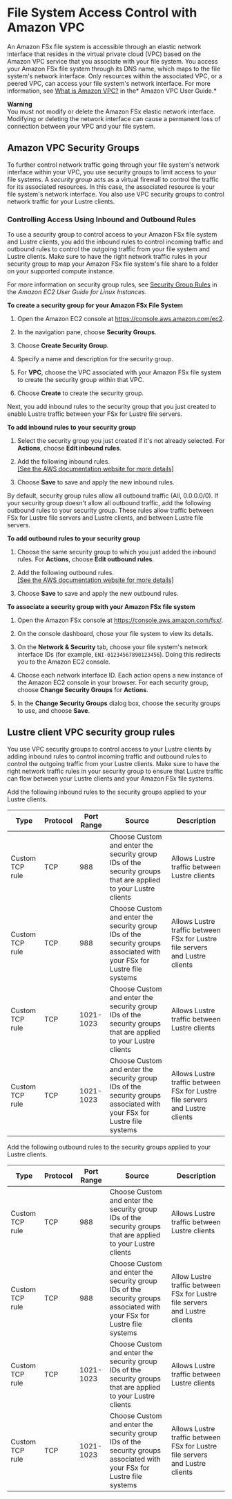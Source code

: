 # File System Access Control with Amazon VPC<a name="limit-access-security-groups"></a>

An Amazon FSx file system is accessible through an elastic network interface that resides in the virtual private cloud \(VPC\) based on the Amazon VPC service that you associate with your file system\. You access your Amazon FSx file system through its DNS name, which maps to the file system's network interface\. Only resources within the associated VPC, or a peered VPC, can access your file system's network interface\. For more information, see [What is Amazon VPC?](https://docs.aws.amazon.com/vpc/latest/userguide/what-is-amazon-vpc.html) in the* Amazon VPC User Guide\.*

**Warning**  
You must not modify or delete the Amazon FSx elastic network interface\. Modifying or deleting the network interface can cause a permanent loss of connection between your VPC and your file system\.

## Amazon VPC Security Groups<a name="fsx-vpc-security-groups"></a>

To further control network traffic going through your file system's network interface within your VPC, you use security groups to limit access to your file systems\. A *security group* acts as a virtual firewall to control the traffic for its associated resources\. In this case, the associated resource is your file system's network interface\. You also use VPC security groups to control network traffic for your Lustre clients\. 

### Controlling Access Using Inbound and Outbound Rules<a name="inbound-outbound-rules"></a>

 To use a security group to control access to your Amazon FSx file system and Lustre clients, you add the inbound rules to control incoming traffic and outbound rules to control the outgoing traffic from your file system and Lustre clients\. Make sure to have the right network traffic rules in your security group to map your Amazon FSx file system's file share to a folder on your supported compute instance\. 

 For more information on security group rules, see [Security Group Rules](https://docs.aws.amazon.com/AWSEC2/latest/UserGuide/ec2-security-groups.html#security-group-rules) in the *Amazon EC2 User Guide for Linux Instances\.* 

**To create a security group for your Amazon FSx File System**

1. Open the Amazon EC2 console at [https://console\.aws\.amazon\.com/ec2](https://console.aws.amazon.com/ec2)\.

1. In the navigation pane, choose **Security Groups**\.

1. Choose **Create Security Group**\.

1. Specify a name and description for the security group\.

1. For **VPC**, choose the VPC associated with your Amazon FSx file system to create the security group within that VPC\.

1.  Choose **Create** to create the security group\. 

Next, you add inbound rules to the security group that you just created to enable Lustre traffic between your FSx for Lustre file servers\.

**To add inbound rules to your security group**

1. Select the security group you just created if it's not already selected\. For **Actions**, choose **Edit inbound rules**\.

1. Add the following inbound rules\.    
[\[See the AWS documentation website for more details\]](http://docs.aws.amazon.com/fsx/latest/LustreGuide/limit-access-security-groups.html)

1. Choose **Save** to save and apply the new inbound rules\.

By default, security group rules allow all outbound traffic \(All, 0\.0\.0\.0/0\)\. If your security group doesn't allow all outbound traffic, add the following outbound rules to your security group\. These rules allow traffic between FSx for Lustre file servers and Lustre clients, and between Lustre file servers\.

**To add outbound rules to your security group**

1.  Choose the same security group to which you just added the inbound rules\. For **Actions**, choose **Edit outbound rules**\. 

1. Add the following outbound rules\.    
[\[See the AWS documentation website for more details\]](http://docs.aws.amazon.com/fsx/latest/LustreGuide/limit-access-security-groups.html)

1. Choose **Save** to save and apply the new outbound rules\.

**To associate a security group with your Amazon FSx file system**

1. Open the Amazon FSx console at [https://console\.aws\.amazon\.com/fsx/](https://console.aws.amazon.com/fsx/)\.

1. On the console dashboard, chose your file system to view its details\.

1. On the **Network & Security** tab, choose your file system's network interface IDs \(for example, `ENI-01234567890123456`\)\. Doing this redirects you to the Amazon EC2 console\.

1. Choose each network interface ID\. Each action opens a new instance of the Amazon EC2 console in your browser\. For each security group, choose **Change Security Groups** for **Actions**\. 

1. In the **Change Security Groups** dialog box, choose the security groups to use, and choose **Save**\.

## Lustre client VPC security group rules<a name="lustre-client-inbound-outbound-rules"></a>

You use VPC security groups to control access to your Lustre clients by adding inbound rules to control incoming traffic and outbound rules to control the outgoing traffic from your Lustre clients\. Make sure to have the right network traffic rules in your security group to ensure that Lustre traffic can flow between your Lustre clients and your Amazon FSx file systems\.

Add the following inbound rules to the security groups applied to your Lustre clients\.


| Type | Protocol | Port Range | Source | Description | 
| --- | --- | --- | --- | --- | 
| Custom TCP rule | TCP | 988 | Choose Custom and enter the security group IDs of the security groups that are applied to your Lustre clients | Allows Lustre traffic between Lustre clients | 
| Custom TCP rule | TCP | 988 | Choose Custom and enter the security group IDs of the security groups associated with your FSx for Lustre file systems  | Allows Lustre traffic between FSx for Lustre file servers and Lustre clients | 
| Custom TCP rule | TCP | 1021\-1023 | Choose Custom and enter the security group IDs of the security groups that are applied to your Lustre clients | Allows Lustre traffic between Lustre clients | 
| Custom TCP rule | TCP | 1021\-1023 | Choose Custom and enter the security group IDs of the security groups associated with your FSx for Lustre file systems  | Allows Lustre traffic between FSx for Lustre file servers and Lustre clients | 

Add the following outbound rules to the security groups applied to your Lustre clients\.


| Type | Protocol | Port Range | Source | Description | 
| --- | --- | --- | --- | --- | 
| Custom TCP rule | TCP | 988 | Choose Custom and enter the security group IDs of the security groups that are applied to your Lustre clients | Allows Lustre traffic between Lustre clients | 
| Custom TCP rule | TCP | 988 | Choose Custom and enter the security group IDs of the security groups associated with your FSx for Lustre file systems | Allow Lustre traffic between FSx for Lustre file servers and Lustre clients | 
| Custom TCP rule | TCP | 1021\-1023 | Choose Custom and enter the security group IDs of the security groups that are applied to your Lustre clients | Allows Lustre traffic between Lustre clients | 
| Custom TCP rule | TCP | 1021\-1023 | Choose Custom and enter the security group IDs of the security groups associated with your FSx for Lustre file systems | Allows Lustre traffic between FSx for Lustre file servers and Lustre clients | 